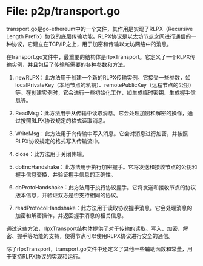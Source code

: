 # File: p2p/transport.go

transport.go是go-ethereum中的一个文件，其作用是实现了RLPX（Recursive Length Prefix）协议的底层传输功能。RLPX协议是以太坊节点之间进行通信的一种协议，它建立在TCP/IP之上，用于加密和传输以太坊网络中的消息。

在transport.go文件中，最重要的结构体是rlpxTransport。它定义了一个RLPX传输实例，并且包括了传输所需要的各种参数和方法。

1. newRLPX：此方法用于创建一个新的RLPX传输实例。它接受一些参数，如localPrivateKey（本地节点的私钥）、remotePublicKey（远程节点的公钥）等。在创建实例时，它会进行一些初始化工作，如生成临时密钥、生成握手信息等。

2. ReadMsg：此方法用于从传输中读取消息。它会处理加密和解密的操作，通过按照RLPX协议规定的格式读取消息。

3. WriteMsg：此方法用于向传输中写入消息。它会对消息进行加密，并按照RLPX协议规定的格式写入传输流中。

4. close：此方法用于关闭传输。

5. doEncHandshake：此方法用于执行加密握手。它将发送和接收节点的公钥和握手信息交换，并验证握手信息的正确性。

6. doProtoHandshake：此方法用于执行协议握手。它将发送和接收节点的协议版本信息，并验证双方是否支持相同的协议。

7. readProtocolHandshake：此方法用于读取协议握手消息。它会处理消息的加密和解密操作，并返回握手消息的相关信息。

通过这些方法，rlpxTransport结构体提供了对于传输的读取、写入、加密、解密、握手等功能的支持，使得节点可以使用RLPX协议进行安全的通信。

除了rlpxTransport，transport.go文件中还定义了其他一些辅助函数和常量，用于支持RLPX协议的实现和运行。

